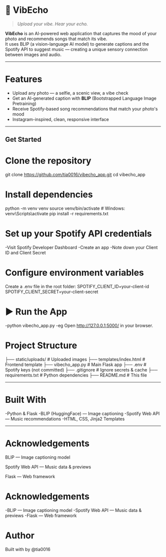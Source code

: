 # 🎵 VibEcho
> *Upload your vibe. Hear your echo.*

**VibEcho** is an AI-powered web application that captures the mood of your photo and recommends songs that match its vibe.  
It uses BLIP (a vision-language AI model) to generate captions and the Spotify API to suggest music — creating a unique sensory connection between images and audio.

---

#  Features

-  Upload any photo — a selfie, a scenic view, a vibe check
-  Get an AI-generated caption with **BLIP** (Bootstrapped Language Image Pretraining)
-  Receive Spotify-based song recommendations that match your photo's mood
-  Instagram-inspired, clean, responsive interface

---

## Get Started

# Clone the repository
git clone https://github.com/tia0016/vibecho_app.git
cd vibecho_app

# Install dependencies
python -m venv venv
source venv/bin/activate       # Windows: venv\Scripts\activate
pip install -r requirements.txt

# Set up your Spotify API credentials
-Visit Spotify Developer Dashboard
-Create an app
-Note down your Client ID and Client Secret

# Configure environment variables
Create a .env file in the root folder:
SPOTIFY_CLIENT_ID=your-client-id
SPOTIFY_CLIENT_SECRET=your-client-secret

# ▶️ Run the App
-python vibecho_app.py
-eg Open http://127.0.0.1:5000/ in your browser.

#  Project Structure
├── static/uploads/           # Uploaded images
├── templates/index.html      # Frontend template
├── vibecho_app.py            # Main Flask app
├── .env                      # Spotify keys (not committed)
├── .gitignore                # Ignore secrets & cache
├── requirements.txt          # Python dependencies
├── README.md                 # This file

---

#  Built With
-Python & Flask
-BLIP (HuggingFace) — Image captioning
-Spotify Web API — Music recommendations
-HTML, CSS, Jinja2 Templates

---

# Acknowledgements
BLIP — Image captioning model

Spotify Web API — Music data & previews

Flask — Web framework

# Acknowledgements
-BLIP — Image captioning model
-Spotify Web API — Music data & previews
-Flask — Web framework

# Author
Built with by @tia0016
